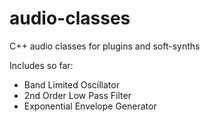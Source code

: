 # audio-classes
C++ audio classes for plugins and soft-synths

Includes so far:

- Band Limited Oscillator
- 2nd Order Low Pass Filter
- Exponential Envelope Generator

